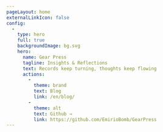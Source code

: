 ```yaml
---
pageLayout: home
externalLinkIcon: false
config:
  -
    type: hero
    full: true
    backgroundImage: bg.svg
    hero:
      name: Gear Press
      tagline: Insights & Reflections
      text: Records keep turning, thoughts keep flowing
      actions:
        -
          theme: brand
          text: Blog
          link: /en/blog/
        -
          theme: alt
          text: Github →
          link: https://github.com/EmirioBomb/GearPress
---
```

